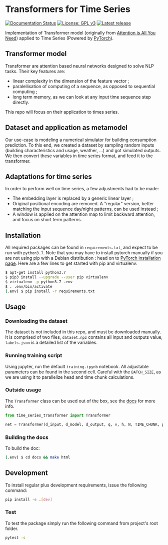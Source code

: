 # Transformers for Time Series

[![Documentation Status](https://readthedocs.org/projects/timeseriestransformer/badge/?version=latest)](https://timeseriestransformer.readthedocs.io/en/latest/?badge=latest) [![License: GPL v3](https://img.shields.io/badge/License-GPLv3-blue.svg)](https://www.gnu.org/licenses/gpl-3.0) [![Latest release](https://img.shields.io/github/release/maxjcohen/transformer.svg)](https://github.com/maxjcohen/transformer/releases/latest)

Implementation of Transformer model (originally from [Attention is All You Need](https://arxiv.org/abs/1706.03762)) applied to Time Series (Powered by [PyTorch](https://pytorch.org/)).

## Transformer model

Transformer are attention based neural networks designed to solve NLP tasks. Their key features are:

- linear complexity in the dimension of the feature vector ;
- paralellisation of computing of a sequence, as opposed to sequential computing ;
- long term memory, as we can look at any input time sequence step directly.

This repo will focus on their application to times series.

## Dataset and application as metamodel

Our use-case is modeling a numerical simulator for building consumption prediction. To this end, we created a dataset by sampling random inputs (building characteristics and usage, weather, ...) and got simulated outputs. We then convert these variables in time series format, and feed it to the transformer.

## Adaptations for time series

In order to perform well on time series, a few adjustments had to be made:

- The embedding layer is replaced by a generic linear layer ;
- Original positional encoding are removed. A "regular" version, better matching the input sequence day/night patterns, can be used instead ;
- A window is applied on the attention map to limit backward attention, and focus on short term patterns.

## Installation

All required packages can be found in `requirements.txt`, and expect to be run with `python3.7`. Note that you may have to install pytorch manually if you are not using pip with a Debian distribution : head on to [PyTorch installation page](https://pytorch.org/get-started/locally/). Here are a few lines to get started with pip and virtualenv:

```bash
$ apt-get install python3.7
$ pip3 install --upgrade --user pip virtualenv
$ virtualenv -p python3.7 .env
$ . .env/bin/activate
(.env) $ pip install -r requirements.txt
```

## Usage

### Downloading the dataset

The dataset is not included in this repo, and must be downloaded manually. It is comprised of two files, `dataset.npz` contains all input and outputs value, `labels.json` is a detailed list of the variables.

### Running training script

Using jupyter, run the default `training.ipynb` notebook. All adjustable parameters can be found in the second cell. Careful with the `BATCH_SIZE`, as we are using it to parallelize head and time chunk calculations.

### Outside usage

The `Transformer` class can be used out of the box, see the [docs](https://timeseriestransformer.readthedocs.io/en/latest/?badge=latest) for more info.

```python
from time_series_transformer import Transformer

net = Transformer(d_input, d_model, d_output, q, v, h, N, TIME_CHUNK, pe)
```

### Building the docs

To build the doc:

```bash
(.env) $ cd docs && make html
```

## Development

To install regular plus development requirements, issue the following command:

```bash
pip install -e .[dev]
```

### Test

To test the package simply run the following command from project's root folder.

```bash
pytest -s
```
